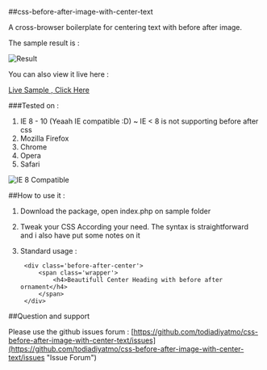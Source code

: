 ##css-before-after-image-with-center-text

A cross-browser boilerplate for centering text with before after image.

The sample result is :


![Result](http://tonjoo.com/wp-content/uploads/2013/10/result.png)

You can also view it live here :

[Live Sample , Click Here](http://tonjoo.com/wp-content/uploads/2013/10/index.html "Live Sample")

###Tested on :

1. IE 8 - 10 (Yeaah IE compatible :D) ~ IE < 8 is not supporting before after css
2. Mozilla Firefox
3. Chrome
4. Opera
5. Safari

![IE 8 Compatible](http://tonjoo.com/wp-content/uploads/2013/10/IE-8-Compatible.png)

##How to use it :

1. Download the package, open index.php on sample folder
2. Tweak your CSS According your need. The syntax is straightforward and i also have put some notes on it
3. Standard usage :

		<div class='before-after-center'>
			<span class='wrapper'>
				<h4>Beautifull Center Heading with before after ornament</h4>
			</span>
		</div>

##Question and support

Please use the github issues forum : [https://github.com/todiadiyatmo/css-before-after-image-with-center-text/issues](https://github.com/todiadiyatmo/css-before-after-image-with-center-text/issues "Issue Forum")